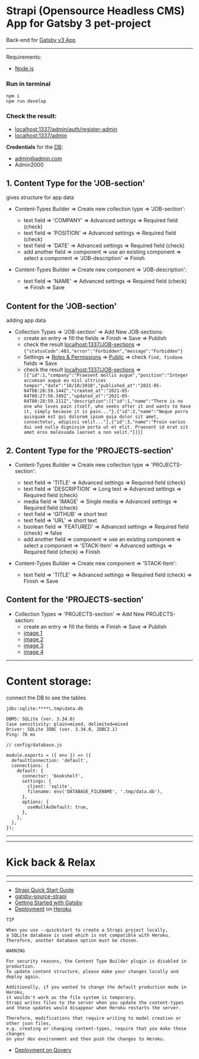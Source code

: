 # Strapi (Opensource Headless CMS) App for Gatsby 3 pet-project

Back-end for [Gatsby v3 App](https://github.com/WebDevelopUa/gatsby_02)

-------

Requirements:

- [Node.js](https://nodejs.org/uk/)

### Run in terminal

``` 
npm i
npm run develop
```

### Check the result:

- [localhost:1337/admin/auth/register-admin](http://localhost:1337/admin/auth/register-admin)
- [localhost:1337/admin](http://localhost:1337/admin)

**Credentials** for the [DB](./tmp/data.db):

- admin@admin.com
- Admin2000

## 1. Content Type for the 'JOB-section'

gives structure for app data

* Content-Types Builder => Create new collection type => 'JOB-section':
  - text field => 'COMPANY' => Advanced settings => Required field (check)
  - text field => 'POSITION' => Advanced settings => Required field (check)
  - text field => 'DATE' => Advanced settings => Required field (check)
  - add another field => component => use an existing component => select a component => 'JOB-description' => Finish

* Content-Types Builder => Create new component => 'JOB-description':
  - text field => 'NAME' => Advanced settings => Required field (check) => Finish => Save

## Content for the 'JOB-section'

adding app data

* Collection Types => 'JOB-section' => Add New JOB-sections:
  - create an entry => fill the fields => Finish => Save => Publish
  - check the result [localhost:1337/JOB-sections](http://localhost:1337/JOB-sections)
    => ```{"statusCode":403,"error":"Forbidden","message":"Forbidden"}```
  - Settings => [Roles & Permissions](http://localhost:1337/admin/settings/users-permissions/roles)
    => [Public](http://localhost:1337/admin/settings/users-permissions/roles/2) => check ```find, findone ``` fields =>
    Save
  - check the result [localhost:1337/JOB-sections](http://localhost:1337/JOB-sections)
    => ``` [{"id":1,"company":"Praesent mollis augue","position":"Integer accumsan augue eu nisl ultrices tempor","date":"10/10/2010","published_at":"2021-05-04T08:28:59.144Z","created_at":"2021-05-04T08:27:56.349Z","updated_at":"2021-05-04T08:28:59.211Z","description":[{"id":1,"name":"There is no one who loves pain itself, who seeks after it and wants to have it, simply because it is pain..."},{"id":2,"name":"Neque porro quisquam est qui dolorem ipsum quia dolor sit amet, consectetur, adipisci velit..."},{"id":3,"name":"Proin varius dui sed nulla dignissim porta ut et elit. Praesent id erat sit amet eros malesuada laoreet a non velit."}]}]```

## 2. Content Type for the 'PROJECTS-section'

* Content-Types Builder => Create new collection type => 'PROJECTS-section':
  - text field => 'TITLE' => Advanced settings => Required field (check)
  - text field => 'DESCRIPTION' => Long text => Advanced settings => Required field (check)
  - media field => 'IMAGE' => Single media => Advanced settings => Required field (check)
  - text field => 'GITHUB' => short text
  - text field => 'URL' => short text
  - boolean field => 'FEATURED' => Advanced settings => Required field (check) => false
  - add another field => component => use an existing component => select a component => 'STACK-Item' => Advanced
    settings => Required field (check) => Finish


* Content-Types Builder => Create new component => 'STACK-Item':
  - text field => 'TITLE' => Advanced settings => Required field (check) => Finish => Save


## Content for the 'PROJECTS-section'

* Collection Types => 'PROJECTS-section' => Add New PROJECTS-section:
  - create an entry => fill the fields => Finish => Save => Publish
  - [image 1](https://raw.githubusercontent.com/WebDevelopUa/gatsby_02/master/src/assets/projects-1.jpg)
  - [image 2](https://raw.githubusercontent.com/WebDevelopUa/gatsby_02/master/src/assets/projects-2.jpg)
  - [image 3](https://raw.githubusercontent.com/WebDevelopUa/gatsby_02/master/src/assets/projects-3.jpg)
  - [image 4](https://raw.githubusercontent.com/WebDevelopUa/gatsby_02/master/src/assets/projects-4.jpg)

-------

# Content storage:

connect the DB to see the tables

``` 
jdbc:sqlite:****\.tmp\data.db

DBMS: SQLite (ver. 3.34.0)
Case sensitivity: plain=mixed, delimited=mixed
Driver: SQLite JDBC (ver. 3.34.0, JDBC2.1)
Ping: 78 ms
```

``` 
// config/database.js

module.exports = ({ env }) => ({
  defaultConnection: 'default',
  connections: {
    default: {
      connector: 'bookshelf',
      settings: {
        client: 'sqlite',
        filename: env('DATABASE_FILENAME', '.tmp/data.db'),
      },
      options: {
        useNullAsDefault: true,
      },
    },
  },
});

```

-----
-----

# Kick back & Relax

-----
-----

- [Strapi Quick Start Guide](https://strapi.io/documentation/developer-docs/latest/getting-started/quick-start.html#_1-install-strapi-and-create-a-new-project)
- [gatsby-source-strapi](https://www.npmjs.com/package/gatsby-source-strapi)
- [Getting Started with Gatsby](https://strapi.io/documentation/developer-docs/latest/developer-resources/content-api/integrations/gatsby.html#create-a-gatsby-app)
- [Deployment](https://strapi.io/documentation/developer-docs/latest/setup-deployment-guides/deployment.html)
  on [Heroku](https://strapi.io/documentation/developer-docs/latest/setup-deployment-guides/deployment/hosting-guides/heroku.html)

``` 
TIP

When you use --quickstart to create a Strapi project locally, 
a SQLite database is used which is not compatible with Heroku. 
Therefore, another database option must be chosen.
```

``` 
WARNING

For security reasons, the Content Type Builder plugin is disabled in production. 
To update content structure, please make your changes locally and deploy again.

Additionally, if you wanted to change the default production mode in Heroku, 
it wouldn't work as the file system is temporary. 
Strapi writes files to the server when you update the content-types 
and these updates would disappear when Heroku restarts the server.

Therefore, modifications that require writing to model creation or other json files, 
e.g. creating or changing content-types, require that you make those changes 
on your dev environment and then push the changes to Heroku.
```

- [Deployment on Qovery](https://strapi.io/documentation/developer-docs/latest/setup-deployment-guides/deployment/hosting-guides/qovery.html#deploying-with-the-web-interface)

